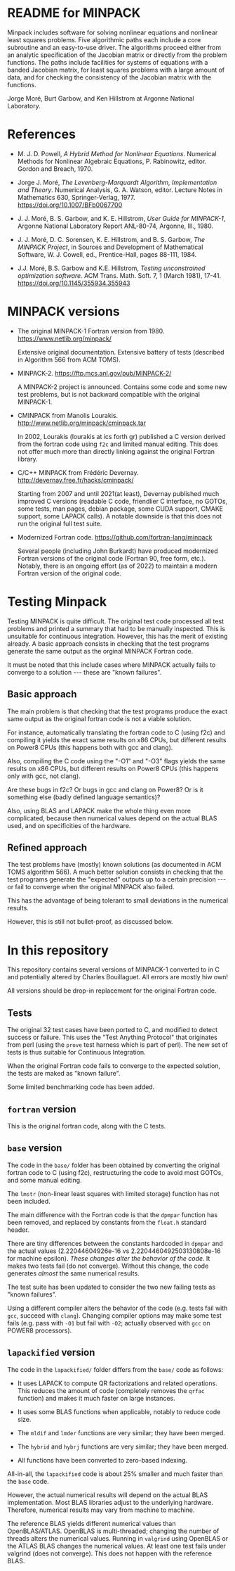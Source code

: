 README for MINPACK
==================

Minpack includes software for solving nonlinear equations and
nonlinear least squares problems.  Five algorithmic paths each include
a core subroutine and an easy-to-use driver.  The algorithms proceed
either from an analytic specification of the Jacobian matrix or
directly from the problem functions.  The paths include facilities for
systems of equations with a banded Jacobian matrix, for least squares
problems with a large amount of data, and for checking the consistency
of the Jacobian matrix with the functions.

Jorge Moré, Burt Garbow, and Ken Hillstrom at Argonne National Laboratory.


References
==========

* M. J. D. Powell, *A Hybrid Method for Nonlinear Equations*.
  Numerical Methods for Nonlinear Algebraic Equations, P. Rabinowitz, editor. Gordon and Breach, 1970.

* Jorge J. Moré, *The Levenberg-Marquardt Algorithm, Implementation and Theory*. 
  Numerical Analysis, G. A. Watson, editor. Lecture Notes in Mathematics 630, Springer-Verlag, 1977.
  https://doi.org/10.1007/BFb0067700

* J. J. Moré, B. S. Garbow, and K. E. Hillstrom, *User Guide for MINPACK-1*, 
  Argonne National Laboratory Report ANL-80-74, Argonne, Ill., 1980.

* J. J. Moré, D. C. Sorensen, K. E. Hillstrom, and B. S. Garbow, *The MINPACK Project*, 
  in Sources and Development of Mathematical Software, W. J. Cowell, ed., Prentice-Hall, pages 88-111, 1984.

* J.J. Moré, B.S. Garbow and K.E. Hillstrom, *Testing unconstrained optimization software*. 
  ACM Trans. Math. Soft. 7, 1 (March 1981), 17-41. https://doi.org/10.1145/355934.355943


MINPACK versions
================

* The original MINPACK-1 Fortran version from 1980. https://www.netlib.org/minpack/
  
  Extensive original documentation. Extensive battery of tests (described in
  Algorithm 566 from ACM TOMS).


* MINPACK-2. https://ftp.mcs.anl.gov/pub/MINPACK-2/

  A MINPACK-2 project is announced. Contains some code and some new test problems,
  but is not backward compatible with the original MINPACK-1.


* CMINPACK from Manolis Lourakis.  http://www.netlib.org/minpack/cminpack.tar
  
  In 2002, Lourakis (lourakis at ics forth gr) published a C version derived
  from the fortran code using `f2c` and limited manual editing. This does not
  offer much more than directly linking against the original Fortran library.


* C/C++ MINPACK from Frédéric Devernay. http://devernay.free.fr/hacks/cminpack/
  
  Starting from 2007 and until 2021(at least), Devernay published much
  improved C versions (readable C code, friendlier C interface, no GOTOs,
  some tests, man pages, debian package, some CUDA support, CMAKE support,
  some LAPACK calls). A notable downside is that this does not run the
  original full test suite.
	
* Modernized Fortran code. https://github.com/fortran-lang/minpack

  Several people (including John Burkardt) have produced modernized Fortran
  versions of the original code (Fortran 90, free form, etc.).  Notably,
  there is an ongoing effort (as of 2022) to maintain a modern Fortran
  version of the original code.

Testing Minpack
===============

Testing MINPACK is quite difficult.  The original test code processed all test
problems and printed a summary that had to be manually inspected.  This is
unsuitable for continuous integration.  However, this has the merit of
existing already.  A basic approach consists in checking that the test
programs generate the same output as the orginal MINPACK Fortran code. 

It must be noted that this include cases where MINPACK actually fails to
converge to a solution --- these are "known failures".


Basic approach
--------------
The main problem is that checking that the test programs produce the exact
same output as the original fortran code is not a viable solution.

For instance, automatically translating the fortran code to C (using f2c) and
compiling it yields the exact same results on x86 CPUs, but different results
on Power8 CPUs (this happens both with gcc and clang).

Also, compiling the C code using the "-O1" and "-O3" flags yields the same
results on x86 CPUs, but different results on Power8 CPUs (this happens only
with gcc, not clang).

Are these bugs in f2c? Or bugs in gcc and clang on Power8? Or is it something
else (badly defined language semantics)?

Also, using BLAS and LAPACK make the whole thing even more complicated,
because then numerical values depend on the actual BLAS used, and on
specificities of the hardware.


Refined approach
----------------

The test problems have (mostly) known solutions (as documented in ACM TOMS
algorithm 566). A much better solution consists in checking that the test
programs generate the "expected" outputs up to a certain precision --- or
fail to converge when the original MINPACK also failed.

This has the advantage of being tolerant to small deviations in the numerical
results.

However, this is still not bullet-proof, as discussed below.


In this repository
==================

This repository contains several versions of MINPACK-1 converted to in C and
potentially altered by Charles Bouillaguet.  All errors are mostly hiw own!

All versions should be drop-in replacement for the original Fortran code.

Tests
-----

The original 32 test cases have been ported to C, and modified to detect
success or failure. This uses the "Test Anything Protocol" that originates
from perl (using the `prove` test harness which is part of perl).  The new
set of tests is thus suitable for Continuous Integration.

When the original Fortran code fails to converge to the expected solution, the
tests are maked as "known failure".

Some limited benchmarking code has been added.


`fortran` version
-----------------

This is the original fortran code, along with the C tests.


`base` version
--------------

The code in the `base/` folder has been obtained by converting the original
fortran code to C (using f2c), restructuring the code to avoid most GOTOs,
and some manual editing.

The `lmstr` (non-linear least squares with limited storage) function has not
been included.

The main difference with the Fortran code is that the `dpmpar` function has
been removed, and replaced by constants from the `float.h` standard header.

There are tiny differences between the constants hardcoded in `dpmpar` and the
actual values (2.22044604926e-16 vs 2.2204460492503130808e-16 for machine epsilon). 
*These changes alter the behavior of the code*. It makes two tests fail
(do not converge). Without this change, the code generates *almost* the same numerical results.

The test suite has been updated to consider the two new failing tests
as "known failures".

Using a different compiler alters the behavior of the code (e.g. tests fail
with `gcc`, succeed with `clang`). Changing compiler options may make some
test fails (e.g. pass with `-O1` but fail with `-O2`; actually observed with
`gcc` on POWER8 processors).


`lapackified` version
---------------------

The code in the `lapackified/` folder differs from the `base/` code as follows:

- It uses LAPACK to compute QR factorizations and related operations. This
  reduces the amount of code (completely removes the `qrfac` function) and
  makes it much faster on large instances.

- It uses some BLAS functions when applicable, notably to reduce code size.

- The `mldif` and `lmder` functions are very similar; they have been merged.

- The `hybrid` and `hybrj` functions are very similar; they have been merged.

- All functions have been converted to zero-based indexing.

All-in-all, the `lapackified` code is about 25% smaller and much faster than
the `base` code.

However, the actual numerical results will depend on the actual BLAS
implementation.  Most BLAS libraries adjust to the underlying hardware.
Therefore, numerical results may vary from machine to machine.

The reference BLAS yields different numerical values than OpenBLAS/ATLAS. OpenBLAS
is multi-threaded; changing the number of threads alters the numerical
values. Running in `valgrind` using OpenBLAS or the ATLAS BLAS changes the
numerical values. At least one test fails under valgrind (does not converge). 
This does not happen with the reference BLAS. 
